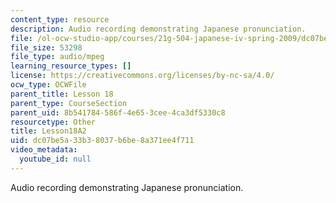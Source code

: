 ```yaml
---
content_type: resource
description: Audio recording demonstrating Japanese pronunciation.
file: /ol-ocw-studio-app/courses/21g-504-japanese-iv-spring-2009/dc07be5a33b38037b6be8a371ee4f711_Lesson18A2.mp3
file_size: 53298
file_type: audio/mpeg
learning_resource_types: []
license: https://creativecommons.org/licenses/by-nc-sa/4.0/
ocw_type: OCWFile
parent_title: Lesson 18
parent_type: CourseSection
parent_uid: 8b541784-586f-4e65-3cee-4ca3df5330c8
resourcetype: Other
title: Lesson18A2
uid: dc07be5a-33b3-8037-b6be-8a371ee4f711
video_metadata:
  youtube_id: null
---
```

Audio recording demonstrating Japanese pronunciation.